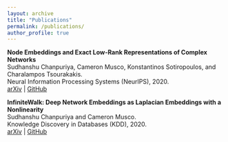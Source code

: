 ```yaml
---
layout: archive
title: "Publications"
permalink: /publications/
author_profile: true
---
```


**Node Embeddings and Exact Low-Rank Representations of Complex Networks**  
Sudhanshu Chanpuriya, Cameron Musco, Konstantinos Sotiropoulos, and Charalampos Tsourakakis.
<br>Neural Information Processing Systems (NeurIPS), 2020.
<br><a href="https://arxiv.org/abs/2006.05592">arXiv</a> | <a href="https://github.com/schariya/exact-embeddings">GitHub</a>

**InfiniteWalk: Deep Network Embeddings as Laplacian Embeddings with a Nonlinearity**  
Sudhanshu Chanpuriya and Cameron Musco.
<br>Knowledge Discovery in Databases (KDD), 2020.
<br><a href="https://arxiv.org/abs/2006.00094">arXiv</a> | <a href="https://github.com/schariya/infwalk">GitHub</a>

<!---
{% if author.googlescholar %}
  You can also find my articles on <u><a href="{{author.googlescholar}}">my Google Scholar profile</a>.</u>
{% endif %}

{% include base_path %}

{% for post in site.publications reversed %}
  {% include archive-single.html %}
{% endfor %}
-->
